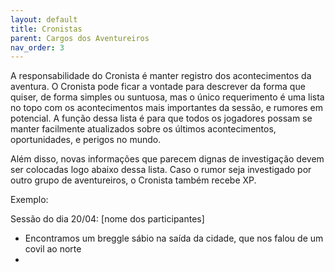```yaml
---
layout: default
title: Cronistas
parent: Cargos dos Aventureiros
nav_order: 3
---
```


A responsabilidade do Cronista é manter registro dos acontecimentos da aventura. O Cronista pode ficar a vontade para descrever da forma que quiser, de forma simples ou suntuosa, mas o único requerimento é uma lista no topo com os acontecimentos mais importantes da sessão, e rumores em potencial. A função dessa lista é para que todos os jogadores possam se manter facilmente atualizados sobre os últimos acontecimentos, oportunidades, e perigos no mundo.

Além disso, novas informações que parecem dignas de investigação devem ser colocadas logo abaixo dessa lista. Caso o rumor seja investigado por outro grupo de aventureiros, o Cronista também recebe XP.

Exemplo:

Sessão do dia 20/04: [nome dos participantes] 

+ Encontramos um breggle sábio na saída da cidade, que nos falou de um covil ao norte
+ 
